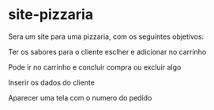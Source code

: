 # site-pizzaria

<p>Sera um site para uma pizzaria, com os seguintes objetivos:</p>
<p>Ter os sabores para o cliente esclher e adicionar no carrinho</p>
<p>Pode ir no carrinho e concluir compra ou excluir algo</p>
<p>Inserir os dados do cliente</p>
<p>Aparecer uma tela com o numero do pedido</p>
